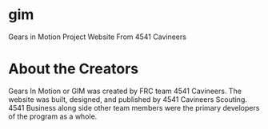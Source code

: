 # gim
Gears in Motion Project Website From 4541 Cavineers

# About the Creators
Gears In Motion or GIM was created by FRC team 4541 Cavineers. The website was built, designed, and published by 4541 Cavineers Scouting. 4541 Business along side other team members were the primary developers of the program as a whole.
